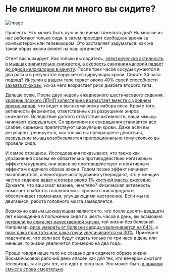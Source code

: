 <!-- https://www.youtube.com/watch?v=uiKg6JfS658 -->
<!-- https://www.youtube.com/watch?v=Ps2MS4Gw1AQ -->

# Не слишком ли много вы сидите?

![image](https://cloud.githubusercontent.com/assets/1198848/14955461/ce429822-1082-11e6-8d0c-0cae6e71d3a0.png)

Присесть. Что может быть лучше во время тяжелого дня? Но многие из нас работают только сидя, а затем проводят свободное время за компьютером или телевизором. Это заставляет задуматься: как же такой образ жизни влияет на наш организм?

Ответ вас шокирует. Как только вы садитесь, [электрическая активность в мышцах значительно снижается, а скорость сжигания калорий падает до одной килокалории в минуту](http://www.nytimes.com/2011/04/17/magazine/mag-17sitting-t.html). После трех часов сосуды сужаются в два раза и в результате нарушается циркуляция крови. Сидите 24 часа подряд? [Инсулин в вашем теле теряет около 40% своей способности захвата глюкозы](http://scholarworks.umass.edu/open_access_dissertations/73/), из-за чего возрастает риск диабета второго типа.

Дальше хуже. После двух недель ежедневного шестичасового сидения, [уровень плохого ЛПНП холестерина возрастает вместе с уровнем других жиров](http://atvb.ahajournals.org/cgi/content/abstract/27/12/2650), что ведет к высокому риску набора веса. Кроме того, активность ферментов, ответственных за разрушение жиров снижается. Вследствие долгого отсутствия активности, ваши мышцы начинают разрушаться. Со временем их сокращения становится все слабее, серьезно препятствуют циркуляции крови. Даже если вы регулярно тренируется, как только вы прекращаете двигаться, разрушение мышц возобновляется пропорционально тому сколько вы провели сидя.

И самое страшное. Исследования показывают, что также как упражнения совсем не обязательно противодействию негативным эффектом курения, они вовсе не противодействует и негативным эффектам сидячего образа жизни. Годом позже эффект начинает накапливаться, а некоторые исследования утверждают, что у женщин частое сидение [ведет к потере около 1% костной массы ежегодно](http://www.ncbi.nlm.nih.gov/books/NBK44683/). Думаете, что ваш мозг важнее, чем тело? Физическая активность помогает снабжать головной мозг кровью с кислородом и обеспечивает гормонами, улучшающими настроение. Если мы не двигаемся, работа головного мозга замедляется.

Возможно самым шокирующим является то, что после десяти-двадцати лет нахождения в положении сидя по шесть часов в день, вы возможно [потеряли до семи лет качественной жизни](http://sjp.sagepub.com/content/35/5/510.abstract), той жизни без болезней. Например, [риск умереть от болезни сердца увеличивается на 64%](http://www.ncbi.nlm.nih.gov/pubmed/19996993), а [риск рака простаты или рака груди увеличивается на 30%](http://yourlife.usatoday.com/health/medical/cancer/story/2011-11-03/Prolonged-sitting-linked-to-breast-cancer-colon-cancer/51051928/1). Примерно подсчитано, что если все будут сидеть только по три часа в день или меньше, то жизни увеличится примерно на два года.

Проще говоря наше тело не создано для сидячего образа жизни. Восьмичасовой рабочий день опасен как для тех, кто вечером смотрят телевизор, так и для тех, кто идет в спортзал. Это может быть [в прямом смысле слова смертельно](http://lifehacker.com/5800720/the-sitting-is-killing-you-infographic-illustrates-the-stress-of-prolonged-sitting-importance-of-getting-up).
